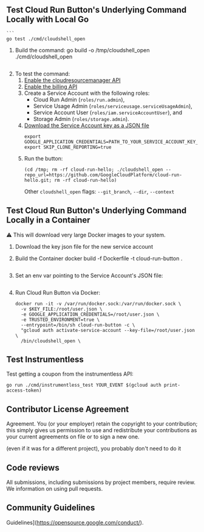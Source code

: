 
## Test Cloud Run Button's Underlying Command Locally with Local Go
    ```
    go test ./cmd/cloudshell_open
1. Build the command:
    go build -o /tmp/cloudshell_open ./cmd/cloudshell_open
    ```
1. To test the command:
    1. [Enable the cloudresourcemanager API](https://console.developers.google.com/apis/api/cloudresourcemanager.googleapis.com/overview)
    1. [Enable the billing API](https://console.developers.google.com/apis/api/cloudbilling.googleapis.com/overview)
    1. Create a Service Account with the following roles:
        * Cloud Run Admin (`roles/run.admin`), 
        * Service Usage Admin (`roles/serviceusage.serviceUsageAdmin`), 
        * Service Account User (`roles/iam.serviceAccountUser`), and
        * Storage Admin (`roles/storage.admin`).
    1. [Download the Service Account key as a JSON file](https://cloud.google.com/iam/docs/creating-managing-service-account-keys#creating)
        ```
        export GOOGLE_APPLICATION_CREDENTIALS=PATH_TO_YOUR_SERVICE_ACCOUNT_KEY_FILE
        export SKIP_CLONE_REPORTING=true
    1. Run the button:
        ```
        (cd /tmp; rm -rf cloud-run-hello; ./cloudshell_open --repo_url=https://github.com/GoogleCloudPlatform/cloud-run-hello.git; rm -rf cloud-run-hello)
        ```
        Other `cloudshell_open` flags: `--git_branch`, `--dir`, `--context`
## Test Cloud Run Button's Underlying Command Locally in a Container

⚠️ This will download very large Docker images to your system.
1. Download the key json file for the new service account
1. Build the Container
    docker build -f Dockerfile -t cloud-run-button .
    ```
1. Set an env var pointing to the Service Account's JSON file:

    ```

1. Run Cloud Run Button via Docker:
    ```
    docker run -it -v /var/run/docker.sock:/var/run/docker.sock \
      -v $KEY_FILE:/root/user.json \
      -e GOOGLE_APPLICATION_CREDENTIALS=/root/user.json \
      -e TRUSTED_ENVIRONMENT=true \
      --entrypoint=/bin/sh cloud-run-button -c \
      "gcloud auth activate-service-account --key-file=/root/user.json \
      /bin/cloudshell_open \
    ```

## Test Instrumentless
Test getting a coupon from the instrumentless API:
```
go run ./cmd/instrumentless_test YOUR_EVENT $(gcloud auth print-access-token)
```

## Contributor License Agreement

Agreement. You (or your employer) retain the copyright to your contribution;
this simply gives us permission to use and redistribute your contributions as
your current agreements on file or to sign a new one.

(even if it was for a different project), you probably don't need to do it

## Code reviews

All submissions, including submissions by project members, require review. We
information on using pull requests.

## Community Guidelines
Guidelines](https://opensource.google.com/conduct/).